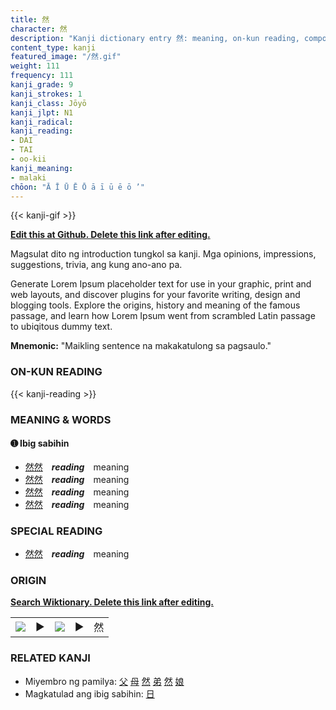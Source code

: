 ```yaml
---
title: 然
character: 然
description: "Kanji dictionary entry 然: meaning, on-kun reading, compounds, origin, related kanji"
content_type: kanji
featured_image: "/然.gif"
weight: 111
frequency: 111
kanji_grade: 9
kanji_strokes: 1
kanji_class: Jōyō
kanji_jlpt: N1
kanji_radical: 
kanji_reading: 
- DAI
- TAI
- oo-kii
kanji_meaning:
- malaki
chōon: "Ā Ī Ū Ē Ō ā ī ū ē ō ’"
---
```

[//]: # (Don't edit the line below. Kanji animated GIF code is automatically generated.)
{{< kanji-gif >}}

[//]: # (Edit below this line.)

**[Edit this at Github. Delete this link after editing.](https://github.com/tim0g/tim/tree/main/content/kanji/然/index.md)**

Magsulat dito ng introduction tungkol sa kanji. Mga opinions, impressions, suggestions, trivia, ang kung ano-ano pa.

Generate Lorem Ipsum placeholder text for use in your graphic, print and web layouts, and discover plugins for your favorite writing, design and blogging tools. Explore the origins, history and meaning of the famous passage, and learn how Lorem Ipsum went from scrambled Latin passage to ubiqitous dummy text.
 
**Mnemonic:** "Maikling sentence na makakatulong sa pagsaulo."

### ON-KUN READING

[//]: # (Don't edit the line below. ON-KUN READING code is automatically generated.)
{{< kanji-reading >}}

### MEANING & WORDS

#### ➊ **Ibig sabihin**
  - [然](../然)[然](../然)　***reading***　meaning
  - [然](../然)[然](../然)　***reading***　meaning
  - [然](../然)[然](../然)　***reading***　meaning
  - [然](../然)[然](../然)　***reading***　meaning

### SPECIAL READING
  - [然](../然)[然](../然)　***reading***　meaning

### ORIGIN

**[Search Wiktionary. Delete this link after editing.](https://wiktionary.org/wiki/然)**
<table class="kanji-table"><tr><td>
<img src="60px-然-bronze.svg.png">
</td><td>▶</td><td>
<img src="60px-然-oracle.svg.png">
</td><td>▶</td>
<td class="kanji-origin">然</td>
</tr></table>

### RELATED KANJI
- Miyembro ng pamilya: [父](../父) [母](../母) [然](../然) [弟](../弟) [然](../然) [娘](../娘)
- Magkatulad ang ibig sabihin: [日](../日)
